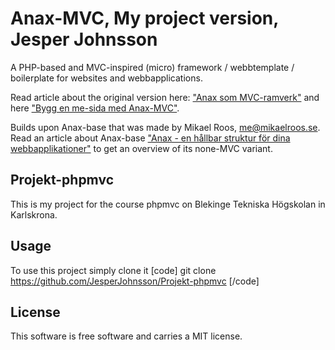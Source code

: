 Anax-MVC, My project version, Jesper Johnsson
=========

A PHP-based and MVC-inspired (micro) framework / webbtemplate / boilerplate for websites and webbapplications.

Read article about the original version here: ["Anax som MVC-ramverk"](http://dbwebb.se/kunskap/anax-som-mvc-ramverk) and here ["Bygg en me-sida med Anax-MVC"](http://dbwebb.se/kunskap/bygg-en-me-sida-med-anax-mvc).

Builds upon Anax-base that was made by Mikael Roos, me@mikaelroos.se. Read an article about Anax-base ["Anax - en hållbar struktur för dina webbapplikationer"](http://dbwebb.se/kunskap/anax-en-hallbar-struktur-for-dina-webbapplikationer) to get an overview of its none-MVC variant.

Projekt-phpmvc
-----------------
This is my project for the course phpmvc on Blekinge Tekniska Högskolan in Karlskrona.

Usage
-----------------
To use this project simply clone it 
[code]
git clone https://github.com/JesperJohnsson/Projekt-phpmvc
[/code]


License
------------------

This software is free software and carries a MIT license.
